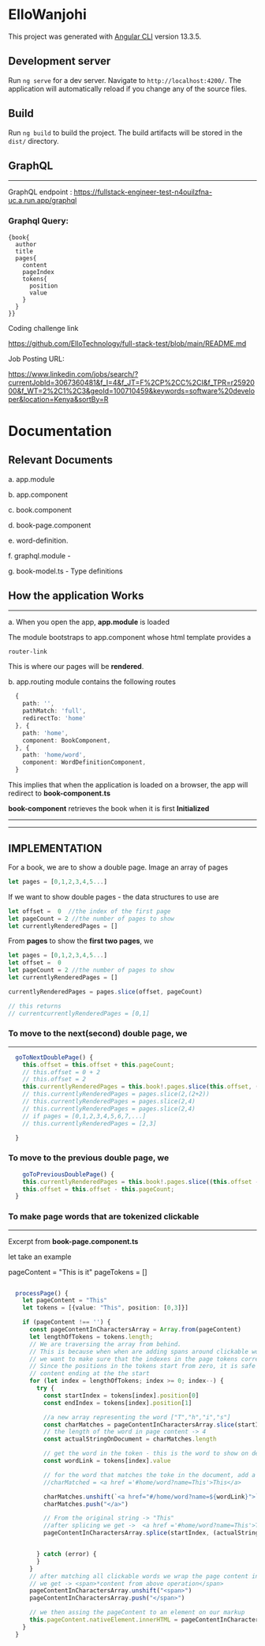 # ElloWanjohi

This project was generated with [Angular CLI](https://github.com/angular/angular-cli) version 13.3.5.

## Development server

Run `ng serve` for a dev server. Navigate to `http://localhost:4200/`. The application will automatically reload if you change any of the source files.

## Build

Run `ng build` to build the project. The build artifacts will be stored in the `dist/` directory.

## GraphQL
***


GraphQL endpoint :  https://fullstack-engineer-test-n4ouilzfna-uc.a.run.app/graphql

### Graphql Query: 
```
{book{
  author
  title
  pages{
    content
    pageIndex
    tokens{
      position
      value
    }
  }
}}
```

Coding challenge link 

https://github.com/ElloTechnology/full-stack-test/blob/main/README.md

Job Posting URL:

https://www.linkedin.com/jobs/search/?currentJobId=3067360481&f_I=4&f_JT=F%2CP%2CC%2CI&f_TPR=r2592000&f_WT=2%2C1%2C3&geoId=100710459&keywords=software%20developer&location=Kenya&sortBy=R


# Documentation

## Relevant Documents

a. app.module

b. app.component

c. book.component

d. book-page.component

e. word-definition.

f. graphql.module - 

g. book-model.ts - Type definitions


## How the application Works

***
a. When you open the app, **app.module** is loaded 


The module bootstraps to app.component whose html template provides a 
```
router-link
```

This is where our pages will be **rendered**.

b. app.routing module contains the following routes

```ts
  {
    path: '',
    pathMatch: 'full',
    redirectTo: 'home'
  }, {
    path: 'home',
    component: BookComponent,
  }, {
    path: 'home/word',
    component: WordDefinitionComponent,
  }

  ```

  This implies that when the application is loaded on a browser, the app will redirect to **book-component.ts**

  **book-component** retrieves the book when it is first **Initialized**



  ***

  ***

  ## IMPLEMENTATION

For a book, we are to show a double page. Image an array of pages

```ts
let pages = [0,1,2,3,4,5...]
```

If we want to show double pages - the data structures to use are

``` ts
let offset =  0  //the index of the first page 
let pageCount = 2 //the number of pages to show
let currentlyRenderedPages = []
```
From **pages** to show the **first two pages**, we 

```ts
let pages = [0,1,2,3,4,5...]
let offset =  0
let pageCount = 2 //the number of pages to show
let currentlyRenderedPages = []

currentlyRenderedPages = pages.slice(offset, pageCount)

// this returns 
// currentcurrentlyRenderedPages = [0,1]
```

### To move to the next(second) double page, we
***

```ts
  goToNextDoublePage() {
    this.offset = this.offset + this.pageCount;
    // this.offset = 0 + 2
    // this.offset = 2
    this.currentlyRenderedPages = this.book!.pages.slice(this.offset, (this.offset + this.pageCount));
    // this.currentlyRenderedPages = pages.slice(2,(2+2))
    // this.currentlyRenderedPages = pages.slice(2,4)
    // this.currentlyRenderedPages = pages.slice(2,4)
    // if pages = [0,1,2,3,4,5,6,7,...]
    // this.currentlyRenderedPages = [2,3]

  }
```

### To move to the previous double page, we

```ts
    goToPreviousDoublePage() {
    this.currentlyRenderedPages = this.book!.pages.slice((this.offset - this.pageCount), this.offset);
    this.offset = this.offset - this.pageCount;
  }
```

### To make page words that are tokenized clickable 
***
Excerpt from **book-page.component.ts**

let take an example

pageContent = "This is it"
pageTokens = []

```ts

  processPage() {
    let pageContent = "This"
    let tokens = [{value: "This", position: [0,3]}]

    if (pageContent !== '') {
      const pageContentInCharactersArray = Array.from(pageContent)
      let lengthOfTokens = tokens.length;
      // We are traversing the array from behind.
      // This is because when when are adding spans around clickable words,
      // we want to make sure that the indexes in the page tokens correspond to unaltered page content. 
      // Since the positions in the tokens start from zero, it is safe to add spans from the end of the page 
      // content ending at the the start
      for (let index = lengthOfTokens; index >= 0; index--) {
        try {
          const startIndex = tokens[index].position[0]
          const endIndex = tokens[index].position[1]

          //a new array representing the word ["T","h","i","s"]
          const charMatches = pageContentInCharactersArray.slice(startIndex, endIndex)
          // the length of the word in page content -> 4
          const actualStringOnDocument = charMatches.length

          // get the word in the token - this is the word to show on definition page
          const wordLink = tokens[index].value

          // for the word that matches the toke in the document, add a link tag around it
          //charMatched = <a href ='#home/word?name=This'>This</a>

          charMatches.unshift(`<a href="#/home/word?name=${wordLink}">`)
          charMatches.push("</a>")

          // From the original string -> "This"
          //after splicing we get ->  <a href ='#home/word?name=This'>This</a>
          pageContentInCharactersArray.splice(startIndex, (actualStringOnDocument), charMatches.join(''))


        } catch (error) {
        }
      }
      // after matching all clickable words we wrap the page content in a span -> 
      // we get -> <span>*content from above operation</span>
      pageContentInCharactersArray.unshift("<span>")
      pageContentInCharactersArray.push("</span>")

      // we then assing the pageContent to an element on our markup
      this.pageContent.nativeElement.innerHTML = pageContentInCharactersArray.join('')
    }
  }


```
